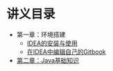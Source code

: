 # 讲义目录

* 第一章：环境搭建
    * [IDEA的安装与使用](chapter01/ideade_an_zhuang_yu_shi_yong.md)
    * [在IDEA中编辑自己的Gitbook](chapter01/idea-markdown.md)
* [第二章：Java基础知识](chapter02/chapter2.md)